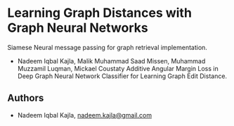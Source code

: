 # Learning Graph Distances with Graph Neural Networks

Siamese Neural message passing for graph retrieval implementation.

* Nadeem Iqbal Kajla, Malik Muhammad Saad Missen, Muhammad Muzzamil Luqman, Mickael Coustaty Additive Angular Margin Loss in Deep Graph Neural Network Classifier for Learning Graph Edit Distance.

## Authors

* Nadeem Iqbal Kajla, nadeem.kajla@gmail.com
